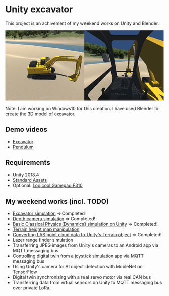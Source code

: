 # Unity excavator

This project is an achivement of my weekend works on Unity and Blender.

![scene](./doc/scene.png)

Note: I am working on Windows10 for this creation. I have used Blender to create the 3D model of excavator.

## Demo videos

- [Excavator](https://www.youtube.com/watch?v=0X4c5gxU6-A)
- [Pendulum](https://www.youtube.com/watch?v=2AjkpGLnm74)

## Requirements

- Unity 2018.4
- [Standard Assets](https://assetstore.unity.com/packages/essentials/asset-packs/standard-assets-for-unity-2017-3-32351)
- Optional: [Logicool Gamepad F310](https://www.logitechg.com/en-us/products/gamepads/f310-gamepad.940-000110.html)

## My weekend works (incl. TODO)

- [Excavator simulation](./doc/Excavator.md) => Completed!
- [Depth camera simulation](./doc/DepthCamera.md) => Completed!
- [Basic Classical Physics (Dynamics) simulation on Unity](./doc/BasicClassicalPhysics.md) => Completed!
- [Terrain height map manipulation](./doc/HeightMapManipulation.md)
- [Converting LAS point cloud data to Unity's Terrain object](./doc/PointCloud.md) => Completed!
- Lazer range finder simulation
- Transferring JPEG images from Unity's cameras to an Android app via MQTT messaging bus
- Controlling digital twin from a joystick simulation app via MQTT messaging bus
- Using Unity's camera for AI object detection with MobleNet on TensorFlow
- Digital twin synchronizing with a real servo motor via real CAN bus
- Transferring data from virtual sensors on Unity to MQTT messaging bus over private LoRa.
